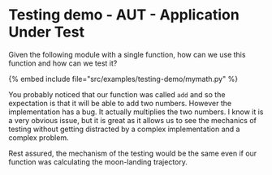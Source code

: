 # Testing demo - AUT - Application Under Test

Given the following module with a single function, how can we use this function and how can
we test it?

{% embed include file="src/examples/testing-demo/mymath.py" %}


You probably noticed that our function was called `add` and so the expectation is that it will be able to add two numbers.
However the implementation has a bug. It actually multiplies the two numbers. I know it is a very obvious issue,
but it is great as it allows us to see the mechanics of testing without getting distracted by
a complex implementation and a complex problem.

Rest assured, the mechanism of the testing would be the same even if our function was calculating the moon-landing trajectory.



